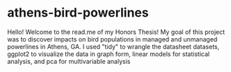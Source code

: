# athens-bird-powerlines

Hello! Welcome to the read.me of my Honors Thesis! My goal of this project was to discover impacts on bird populations in managed and unmanaged powerlines in Athens, GA.
I used "tidy" to wrangle the datasheet datasets, ggplot2 to visualize the data in graph form, linear models for statistical analysis, and pca for multivariable analysis
